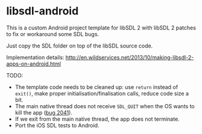 libsdl-android
==============

This is a custom Android project template for libSDL 2 with libSDL 2 patches to fix or workaround some SDL bugs.

Just copy the SDL folder on top of the libSDL source code.

Implementation details: http://en.wildservices.net/2013/10/making-libsdl-2-apps-on-android.html

TODO:

- The template code needs to be cleaned up: use `return` instead of `exit()`, make proper initialisation/finalisation calls, reduce code size a bit.
- The main native thread does not receive `SDL_QUIT` when the OS wants to kill the app ([bug 2041](https://bugzilla.libsdl.org/show_bug.cgi?id=2041)).
- If we exit from the main native thread, the app does not terminate.
- Port the iOS SDL tests to Android.
